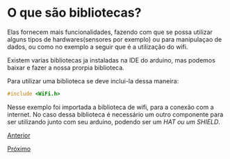 # O que são bibliotecas?

Elas fornecem mais funcionalidades, fazendo com que se possa utilizar alguns tipos de hardwares(sensores por exemplo) ou para manipulaçao de dados, ou como no exemplo a seguir que é a utilização do wifi. 

Existem varias bibliotecas ja instaladas na IDE do arduino, mas podemos baixar e fazer a nossa prorpia biblioteca.

Para utilizar uma biblioteca se deve inclui-la dessa maneira:

```C++
#include <WiFi.h>
```

Nesse exemplo foi importada a biblioteca de wifi, para a conexão com a internet. No caso dessa biblioteca é necessário um outro componente para ser utilizando junto com seu arduino, podendo ser um *HAT ou um SHIELD*.

[Anterior](./02-funcoes.md)

[Próximo](../03/ide.md)